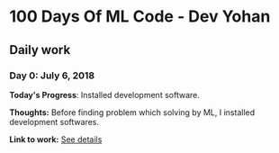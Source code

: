 # 100 Days Of ML Code - Dev Yohan

## Daily work

### Day 0: July 6, 2018

**Today's Progress**: Installed development software.

**Thoughts:** Before finding problem which solving by ML, I installed development softwares.

**Link to work:** [See details](http://devyohan.github.io/100_Days_of_ML_Code/)

